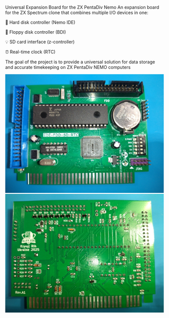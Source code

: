 Universal Expansion Board for the ZX PentaDiv Nemo
An expansion board for the ZX Spectrum clone that combines multiple I/O devices in one:

💾 Hard disk controller (Nemo IDE) 

📼 Floppy disk controller (BDI)

💡 SD card interface (z-controller)

⏰ Real-time clock (RTC)

The goal of the project is to provide a universal solution for data storage and accurate timekeeping on ZX PentaDiv NEMO computers


![Top](img/top.jpg)
![Bottom](img/bottom.jpg)
